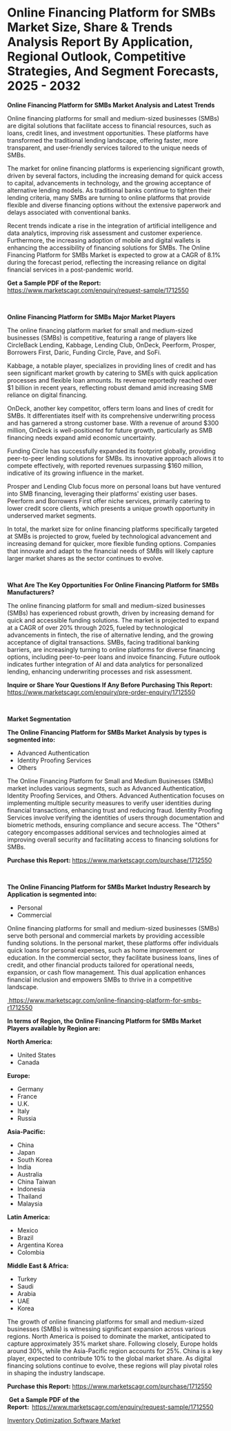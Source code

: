 <p><h1>Online Financing Platform for SMBs Market Size, Share & Trends Analysis Report By Application, Regional Outlook, Competitive Strategies, And Segment Forecasts, 2025 - 2032</h1></p><p><strong>Online Financing Platform for SMBs Market Analysis and Latest Trends</strong></p>
<p><p>Online financing platforms for small and medium-sized businesses (SMBs) are digital solutions that facilitate access to financial resources, such as loans, credit lines, and investment opportunities. These platforms have transformed the traditional lending landscape, offering faster, more transparent, and user-friendly services tailored to the unique needs of SMBs.</p><p>The market for online financing platforms is experiencing significant growth, driven by several factors, including the increasing demand for quick access to capital, advancements in technology, and the growing acceptance of alternative lending models. As traditional banks continue to tighten their lending criteria, many SMBs are turning to online platforms that provide flexible and diverse financing options without the extensive paperwork and delays associated with conventional banks.</p><p>Recent trends indicate a rise in the integration of artificial intelligence and data analytics, improving risk assessment and customer experience. Furthermore, the increasing adoption of mobile and digital wallets is enhancing the accessibility of financing solutions for SMBs. The Online Financing Platform for SMBs Market is expected to grow at a CAGR of 8.1% during the forecast period, reflecting the increasing reliance on digital financial services in a post-pandemic world.</p></p>
<p><strong>Get a Sample PDF of the Report:&nbsp;</strong> <a href="https://www.marketscagr.com/enquiry/request-sample/1712550?utm_campaign=2991&utm_medium=2&utm_source=Github&utm_content=ia&utm_term=28032025&utm_id=online-financing-platform-for-smbs">https://www.marketscagr.com/enquiry/request-sample/1712550</a></p>
<p>&nbsp;</p>
<p><strong>Online Financing Platform for SMBs Major Market Players</strong></p>
<p><p>The online financing platform market for small and medium-sized businesses (SMBs) is competitive, featuring a range of players like CircleBack Lending, Kabbage, Lending Club, OnDeck, Peerform, Prosper, Borrowers First, Daric, Funding Circle, Pave, and SoFi.</p><p>Kabbage, a notable player, specializes in providing lines of credit and has seen significant market growth by catering to SMEs with quick application processes and flexible loan amounts. Its revenue reportedly reached over $1 billion in recent years, reflecting robust demand amid increasing SMB reliance on digital financing.</p><p>OnDeck, another key competitor, offers term loans and lines of credit for SMBs. It differentiates itself with its comprehensive underwriting process and has garnered a strong customer base. With a revenue of around $300 million, OnDeck is well-positioned for future growth, particularly as SMB financing needs expand amid economic uncertainty.</p><p>Funding Circle has successfully expanded its footprint globally, providing peer-to-peer lending solutions for SMBs. Its innovative approach allows it to compete effectively, with reported revenues surpassing $160 million, indicative of its growing influence in the market.</p><p>Prosper and Lending Club focus more on personal loans but have ventured into SMB financing, leveraging their platforms' existing user bases. Peerform and Borrowers First offer niche services, primarily catering to lower credit score clients, which presents a unique growth opportunity in underserved market segments.</p><p>In total, the market size for online financing platforms specifically targeted at SMBs is projected to grow, fueled by technological advancement and increasing demand for quicker, more flexible funding options. Companies that innovate and adapt to the financial needs of SMBs will likely capture larger market shares as the sector continues to evolve.</p></p>
<p>&nbsp;</p>
<p><strong>What Are The Key Opportunities For Online Financing Platform for SMBs Manufacturers?</strong></p>
<p><p>The online financing platform for small and medium-sized businesses (SMBs) has experienced robust growth, driven by increasing demand for quick and accessible funding solutions. The market is projected to expand at a CAGR of over 20% through 2025, fueled by technological advancements in fintech, the rise of alternative lending, and the growing acceptance of digital transactions. SMBs, facing traditional banking barriers, are increasingly turning to online platforms for diverse financing options, including peer-to-peer loans and invoice financing. Future outlook indicates further integration of AI and data analytics for personalized lending, enhancing underwriting processes and risk assessment.</p></p>
<p><strong>Inquire or Share Your Questions If Any Before Purchasing This Report:</strong> <a href="https://www.marketscagr.com/enquiry/pre-order-enquiry/1712550?utm_campaign=2991&utm_medium=2&utm_source=Github&utm_content=ia&utm_term=28032025&utm_id=online-financing-platform-for-smbs">https://www.marketscagr.com/enquiry/pre-order-enquiry/1712550</a></p>
<p>&nbsp;</p>
<p><strong>Market Segmentation</strong></p>
<p><strong>The Online Financing Platform for SMBs Market Analysis by types is segmented into:</strong></p>
<p><ul><li>Advanced Authentication</li><li>Identity Proofing Services</li><li>Others</li></ul></p>
<p><p>The Online Financing Platform for Small and Medium Businesses (SMBs) market includes various segments, such as Advanced Authentication, Identity Proofing Services, and Others. Advanced Authentication focuses on implementing multiple security measures to verify user identities during financial transactions, enhancing trust and reducing fraud. Identity Proofing Services involve verifying the identities of users through documentation and biometric methods, ensuring compliance and secure access. The "Others" category encompasses additional services and technologies aimed at improving overall security and facilitating access to financing solutions for SMBs.</p></p>
<p><strong>Purchase this Report:&nbsp;</strong><a href="https://www.marketscagr.com/purchase/1712550?utm_campaign=2991&utm_medium=2&utm_source=Github&utm_content=ia&utm_term=28032025&utm_id=online-financing-platform-for-smbs">https://www.marketscagr.com/purchase/1712550</a></p>
<p>&nbsp;</p>
<p><strong>The Online Financing Platform for SMBs Market Industry Research by Application is segmented into:</strong></p>
<p><ul><li>Personal</li><li>Commercial</li></ul></p>
<p><p>Online financing platforms for small and medium-sized businesses (SMBs) serve both personal and commercial markets by providing accessible funding solutions. In the personal market, these platforms offer individuals quick loans for personal expenses, such as home improvement or education. In the commercial sector, they facilitate business loans, lines of credit, and other financial products tailored for operational needs, expansion, or cash flow management. This dual application enhances financial inclusion and empowers SMBs to thrive in a competitive landscape.</p></p>
<p><a href="https://www.marketscagr.com/online-financing-platform-for-smbs-r1712550?utm_campaign=2991&utm_medium=2&utm_source=Github&utm_content=ia&utm_term=28032025&utm_id=online-financing-platform-for-smbs">&nbsp;https://www.marketscagr.com/online-financing-platform-for-smbs-r1712550</a></p>
<p><strong>In terms of Region, the Online Financing Platform for SMBs Market Players available by Region are:</strong></p>
<p>
    <p> <strong> North America: </strong>
        <ul>
            <li>United States</li>
            <li>Canada</li>
        </ul>
        </p> 
    <p> <strong> Europe: </strong>
        <ul>
            <li>Germany</li>
            <li>France</li>
            <li>U.K.</li>
            <li>Italy</li>
            <li>Russia</li>
        </ul>
        </p> 
    <p> <strong> Asia-Pacific: </strong>
        <ul>
            <li>China</li>
            <li>Japan</li>
            <li>South Korea</li>
            <li>India</li>
            <li>Australia</li>
            <li>China Taiwan</li>
            <li>Indonesia</li>
            <li>Thailand</li>
            <li>Malaysia</li>
        </ul>
        </p> 
    <p> <strong> Latin America: </strong>
        <ul>
            <li>Mexico</li>
            <li>Brazil</li>
            <li>Argentina Korea</li>
            <li>Colombia</li>
        </ul>
        </p> 
    <p> <strong> Middle East & Africa: </strong>
        <ul>
            <li>Turkey</li>
            <li>Saudi</li>
            <li>Arabia</li>
            <li>UAE</li>
            <li>Korea</li>
        </ul>
    </p>
    </p>
<p><p>The growth of online financing platforms for small and medium-sized businesses (SMBs) is witnessing significant expansion across various regions. North America is poised to dominate the market, anticipated to capture approximately 35% market share. Following closely, Europe holds around 30%, while the Asia-Pacific region accounts for 25%. China is a key player, expected to contribute 10% to the global market share. As digital financing solutions continue to evolve, these regions will play pivotal roles in shaping the industry landscape.</p></p>
<p><strong>Purchase this Report: </strong><a href="https://www.marketscagr.com/purchase/1712550?utm_campaign=2991&utm_medium=2&utm_source=Github&utm_content=ia&utm_term=28032025&utm_id=online-financing-platform-for-smbs">https://www.marketscagr.com/purchase/1712550</a></p>
<p>&nbsp;<strong>Get a Sample PDF of the Report:&nbsp;&nbsp;</strong><a href="https://www.marketscagr.com/enquiry/request-sample/1712550?utm_campaign=2991&utm_medium=2&utm_source=Github&utm_content=ia&utm_term=28032025&utm_id=online-financing-platform-for-smbs">https://www.marketscagr.com/enquiry/request-sample/1712550</a></p>
<p><strong></strong></p>
<p><p><a href="https://github.com/saaindosya/Market-Research-Report-List-1/blob/main/inventory-optimization-software-market.md?utm_campaign=2991&utm_medium=2&utm_source=Github&utm_content=ia&utm_term=28032025&utm_id=online-financing-platform-for-smbs">Inventory Optimization Software Market</a></p></p>